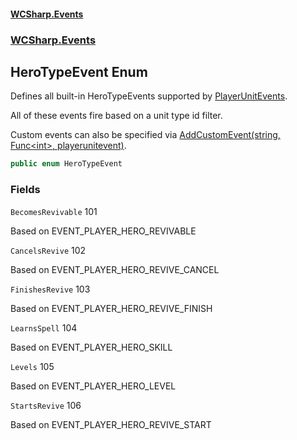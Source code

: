 #### [WCSharp.Events](README.md 'README')
### [WCSharp.Events](WCSharp.Events.md 'WCSharp.Events')

## HeroTypeEvent Enum

Defines all built-in HeroTypeEvents supported by [PlayerUnitEvents](WCSharp.Events.PlayerUnitEvents.md 'WCSharp.Events.PlayerUnitEvents').  
  
All of these events fire based on a unit type id filter.  
  
Custom events can also be specified via [AddCustomEvent(string, Func&lt;int&gt;, playerunitevent)](WCSharp.Events.PlayerUnitEvents.AddCustomEvent(string,System.Func_int_,WCSharp.Api.playerunitevent).md 'WCSharp.Events.PlayerUnitEvents.AddCustomEvent(string, System.Func<int>, WCSharp.Api.playerunitevent)').

```csharp
public enum HeroTypeEvent
```
### Fields

<a name='WCSharp.Events.HeroTypeEvent.BecomesRevivable'></a>

`BecomesRevivable` 101

Based on EVENT_PLAYER_HERO_REVIVABLE

<a name='WCSharp.Events.HeroTypeEvent.CancelsRevive'></a>

`CancelsRevive` 102

Based on EVENT_PLAYER_HERO_REVIVE_CANCEL

<a name='WCSharp.Events.HeroTypeEvent.FinishesRevive'></a>

`FinishesRevive` 103

Based on EVENT_PLAYER_HERO_REVIVE_FINISH

<a name='WCSharp.Events.HeroTypeEvent.LearnsSpell'></a>

`LearnsSpell` 104

Based on EVENT_PLAYER_HERO_SKILL

<a name='WCSharp.Events.HeroTypeEvent.Levels'></a>

`Levels` 105

Based on EVENT_PLAYER_HERO_LEVEL

<a name='WCSharp.Events.HeroTypeEvent.StartsRevive'></a>

`StartsRevive` 106

Based on EVENT_PLAYER_HERO_REVIVE_START